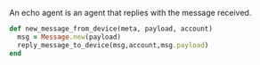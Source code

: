 
An echo agent is an agent that replies with the message received.

``` ruby
def new_message_from_device(meta, payload, account)
  msg = Message.new(payload)
  reply_message_to_device(msg,account,msg.payload)
end
```
